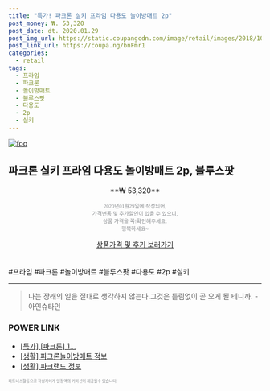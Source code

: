 ```yaml
--- 
title: "특가! 파크론 실키 프라임 다용도 놀이방매트 2p" 
post_money: ₩. 53,320 
post_date: dt. 2020.01.29 
post_img_url: https://static.coupangcdn.com/image/retail/images/2018/10/04/14/9/c3f30792-5be8-473d-9def-668e9414a898.jpg 
post_link_url: https://coupa.ng/bnFmr1 
categories: 
  - retail 
tags: 
  - 프라임 
  - 파크론 
  - 놀이방매트 
  - 블루스팟 
  - 다용도 
  - 2p 
  - 실키 
--- 
```

[![foo](https://static.coupangcdn.com/image/retail/images/2018/10/04/14/9/c3f30792-5be8-473d-9def-668e9414a898.jpg)](https://coupa.ng/bnFmr1) 

## 파크론 실키 프라임 다용도 놀이방매트 2p, 블루스팟 
<p style="text-align: center;">**₩ 53,320**</p> 
<p style="text-align: center;"><span style="color: #898c8f; font-family: Georgia,Times,serif; font-size: 0.75em;">2020년01월29일에 작성되어, <br>가격변동 및 추가할인이 있을 수 있으니,<br> 상품 가격을 꼭!확인해주세요.<br>행복하세요~</span> 
</p>	 
<div markdown="0" style="text-align: center;"><a href="https://coupa.ng/bnFmr1" class="btn btn--success">상품가격 및 후기 보러가기</a></div> 
<br><br> 
  #프라임 #파크론 #놀이방매트 #블루스팟 #다용도 #2p #실키 
<hr> 

> 나는 장래의 일을 절대로 생각하지 않는다.그것은 틀림없이 곧 오게 될 테니까. -아인슈타인 


### POWER LINK

* <a href="https://blog.naver.com/an0733/221789572614" target="_blank">[특가] [파크론] 1...</a>
* <a href="https://blog.naver.com/santokki14/221769832224" target="_blank"> [생활] 파크론놀이방매트 정보 </a>
* <a href="https://blog.naver.com/santokki14/221769692091" target="_blank"> [생활] 파크랜드 정보 </a>

<span style="color: #898c8f; font-family: Georgia,Times,serif; font-size: 0.55em;">파트너스활동으로 작성자에게 일정액의 커미션이 제공될수 있습니다.</span> 
